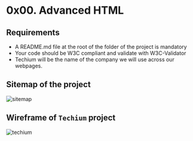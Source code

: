 # 0x00. Advanced HTML


## Requirements

- A README.md file at the root of the folder of the project is mandatory
- Your code should be W3C compliant and validate with W3C-Validator
- Techium will be the name of the company we will use across our webpages.

## Sitemap of the project

![sitemap](../images/4dec2ba9d84a0a55355b1c1e2de4c57854a2d35a.png)

## Wireframe of `Techium` project

![techium](../images/3e4f9e2b3cb73d1768229e086f5da35337be5c6c.png)
